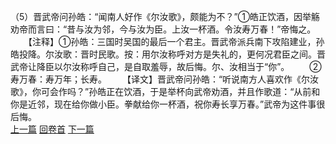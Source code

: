 （5）晋武帝问孙皓：“闻南人好作《尔汝歌》，颇能为不？”①皓正饮酒，因举觞劝帝而言曰：“昔与汝为邻，今与汝为臣。上汝一杯酒。令汝寿万春！”帝悔之。
　　【注释】①孙皓：三国时吴国的最后一个君主。晋武帝派兵南下攻陷建业，孙皓投降。尔汝歌：晋时民歌。按：用尔汝称呼对方是失礼的，更何况君臣之间。晋武帝让降臣以尔汝称呼自己，是自取羞辱，故后悔。尔、汝相当于“你”。
　　②寿万春：寿万年；长寿。
　　【译文】晋武帝问孙皓：“听说南方人喜欢作《尔汝歌》，你可会作吗？”孙皓正在饮酒，于是举杯向武帝劝酒，并且作歌道：“从前和你是近邻，现在给你做小臣。拳献给你一杯酒，祝你寿长享万春。”武帝为这件事很后悔。
<br>[上一篇](25_04) [回卷首](25_00) [下一篇](25_06)

